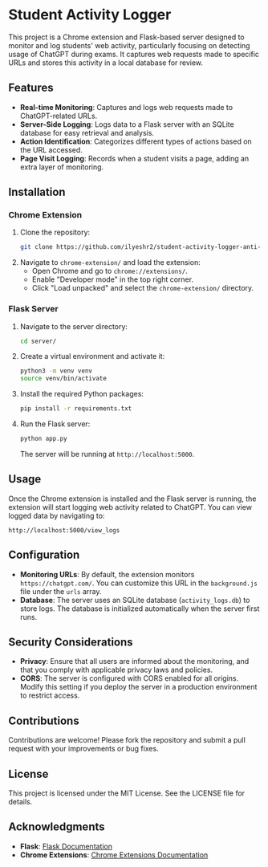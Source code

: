 # Student Activity Logger

This project is a Chrome extension and Flask-based server designed to monitor and log students' web activity, particularly focusing on detecting usage of ChatGPT during exams. It captures web requests made to specific URLs and stores this activity in a local database for review.

## Features
- **Real-time Monitoring**: Captures and logs web requests made to ChatGPT-related URLs.
- **Server-Side Logging**: Logs data to a Flask server with an SQLite database for easy retrieval and analysis.
- **Action Identification**: Categorizes different types of actions based on the URL accessed.
- **Page Visit Logging**: Records when a student visits a page, adding an extra layer of monitoring.

## Installation

### Chrome Extension
1. Clone the repository:
    ```bash
    git clone https://github.com/ilyeshr2/student-activity-logger-anti-chatGPT-cheating.git
    ```
2. Navigate to `chrome-extension/` and load the extension:
    - Open Chrome and go to `chrome://extensions/`.
    - Enable "Developer mode" in the top right corner.
    - Click "Load unpacked" and select the `chrome-extension/` directory.

### Flask Server
1. Navigate to the server directory:
    ```bash
    cd server/
    ```
2. Create a virtual environment and activate it:
    ```bash
    python3 -m venv venv
    source venv/bin/activate
    ```
3. Install the required Python packages:
    ```bash
    pip install -r requirements.txt
    ```
4. Run the Flask server:
    ```bash
    python app.py
    ```
    The server will be running at `http://localhost:5000`.

## Usage
Once the Chrome extension is installed and the Flask server is running, the extension will start logging web activity related to ChatGPT. You can view logged data by navigating to:

`http://localhost:5000/view_logs`

## Configuration
- **Monitoring URLs**: By default, the extension monitors `https://chatgpt.com/`. You can customize this URL in the `background.js` file under the `urls` array.
- **Database**: The server uses an SQLite database (`activity_logs.db`) to store logs. The database is initialized automatically when the server first runs.

## Security Considerations
- **Privacy**: Ensure that all users are informed about the monitoring, and that you comply with applicable privacy laws and policies.
- **CORS**: The server is configured with CORS enabled for all origins. Modify this setting if you deploy the server in a production environment to restrict access.

## Contributions
Contributions are welcome! Please fork the repository and submit a pull request with your improvements or bug fixes.

## License
This project is licensed under the MIT License. See the LICENSE file for details.

## Acknowledgments
- **Flask**: [Flask Documentation](https://flask.palletsprojects.com/)
- **Chrome Extensions**: [Chrome Extensions Documentation](https://developer.chrome.com/docs/extensions/)

